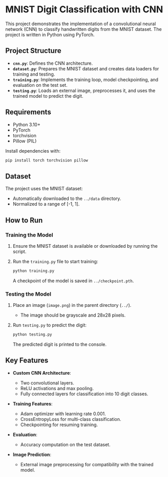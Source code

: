 # MNIST Digit Classification with CNN

This project demonstrates the implementation of a convolutional neural network (CNN) to classify handwritten digits from the MNIST dataset. The project is written in Python using PyTorch.

## Project Structure

- **`cnn.py`**: Defines the CNN architecture.
- **`dataset.py`**: Prepares the MNIST dataset and creates data loaders for training and testing.
- **`training.py`**: Implements the training loop, model checkpointing, and evaluation on the test set.
- **`testing.py`**: Loads an external image, preprocesses it, and uses the trained model to predict the digit.

## Requirements

- Python 3.10+
- PyTorch
- torchvision
- Pillow (PIL)

Install dependencies with:

```bash
pip install torch torchvision pillow
```

## Dataset

The project uses the MNIST dataset:
- Automatically downloaded to the `../data` directory.
- Normalized to a range of [-1, 1].

## How to Run

### Training the Model

1. Ensure the MNIST dataset is available or downloaded by running the script.
2. Run the `training.py` file to start training:

   ```bash
   python training.py
   ```

   A checkpoint of the model is saved in `../checkpoint.pth`.

### Testing the Model

1. Place an image (`image.png`) in the parent directory (`../`).
   - The image should be grayscale and 28x28 pixels.
2. Run `testing.py` to predict the digit:

   ```bash
   python testing.py
   ```

   The predicted digit is printed to the console.

## Key Features

- **Custom CNN Architecture**:
  - Two convolutional layers.
  - ReLU activations and max pooling.
  - Fully connected layers for classification into 10 digit classes.

- **Training Features**:
  - Adam optimizer with learning rate 0.001.
  - CrossEntropyLoss for multi-class classification.
  - Checkpointing for resuming training.

- **Evaluation**:
  - Accuracy computation on the test dataset.

- **Image Prediction**:
  - External image preprocessing for compatibility with the trained model.
